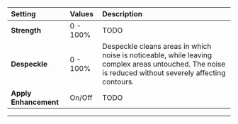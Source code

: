 | Setting               | Values   | Description                                                                                                                                           |
| :-------------------- | :------- | :---------------------------------------------------------------------------------------------------------------------------------------------------- |
| **Strength**          | 0 - 100% | TODO                                                                                                                                                  |
| **Despeckle**         | 0 - 100% | Despeckle cleans areas in which noise is noticeable, while leaving complex areas untouched. The noise is reduced without severely affecting contours. |
| **Apply Enhancement** | On/Off   | TODO







***

<!--examples-->
